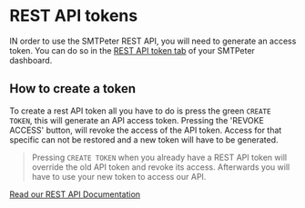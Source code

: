 # REST API tokens

IN order to use the SMTPeter REST API, you will need to generate an access 
token. You can do so in the [REST API token tab](https://www.smtpeter.com/app/#/admin/api-access "create REST API token")
of your SMTPeter dashboard. 

## How to create a token

To create a rest API token all you have to do is press the green `CREATE TOKEN`,
this will generate an API access token. Pressing the 'REVOKE ACCESS' button, will
revoke the access of the API token. Access for that specific can not be restored and
a new token will have to be generated. 

> Pressing `CREATE TOKEN` when you already have a REST API token will override the
old API token and revoke its access. Afterwards you will have to use your new token to access
our API. 

[Read our REST API Documentation](coerpnica-docs:SMTPeter/api-documentation/rest-api "REST API Documentation")
